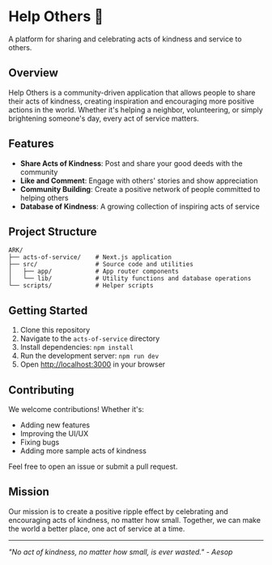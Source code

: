 # Help Others 🤝

A platform for sharing and celebrating acts of kindness and service to others.

## Overview

Help Others is a community-driven application that allows people to share their acts of kindness, creating inspiration and encouraging more positive actions in the world. Whether it's helping a neighbor, volunteering, or simply brightening someone's day, every act of service matters.

## Features

- **Share Acts of Kindness**: Post and share your good deeds with the community
- **Like and Comment**: Engage with others' stories and show appreciation
- **Community Building**: Create a positive network of people committed to helping others
- **Database of Kindness**: A growing collection of inspiring acts of service

## Project Structure

```
ARK/
├── acts-of-service/    # Next.js application
├── src/                # Source code and utilities
│   ├── app/            # App router components
│   └── lib/            # Utility functions and database operations
└── scripts/            # Helper scripts
```

## Getting Started

1. Clone this repository
2. Navigate to the `acts-of-service` directory
3. Install dependencies: `npm install`
4. Run the development server: `npm run dev`
5. Open [http://localhost:3000](http://localhost:3000) in your browser

## Contributing

We welcome contributions! Whether it's:
- Adding new features
- Improving the UI/UX
- Fixing bugs
- Adding more sample acts of kindness

Feel free to open an issue or submit a pull request.

## Mission

Our mission is to create a positive ripple effect by celebrating and encouraging acts of kindness, no matter how small. Together, we can make the world a better place, one act of service at a time.

---

*"No act of kindness, no matter how small, is ever wasted." - Aesop* 
